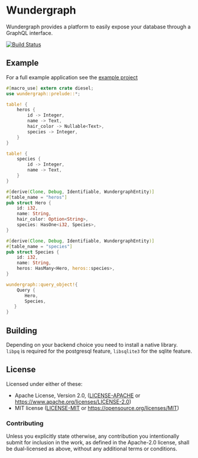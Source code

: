 Wundergraph
==========

Wundergraph provides a platform to easily expose your database through a GraphQL interface.

[![Build Status](https://travis-ci.org/weiznich/wundergraph.svg?branch=master)](https://travis-ci.org/weiznich/wundergraph)


## Example

For a full example application see the [example project](https://github.com/weiznich/wundergraph/blob/master/wundergraph_example/src/bin/wundergraph_example.rs)

```rust
#[macro_use] extern crate diesel;
use wundergraph::prelude::*;

table! {
    heros {
        id -> Integer,
        name -> Text,
        hair_color -> Nullable<Text>,
        species -> Integer,
    }
}

table! {
    species {
        id -> Integer,
        name -> Text,
    }
}

#[derive(Clone, Debug, Identifiable, WundergraphEntity)]
#[table_name = "heros"]
pub struct Hero {
    id: i32,
    name: String,
    hair_color: Option<String>,
    species: HasOne<i32, Species>,
}

#[derive(Clone, Debug, Identifiable, WundergraphEntity)]
#[table_name = "species"]
pub struct Species {
    id: i32,
    name: String,
    heros: HasMany<Hero, heros::species>,
}

wundergraph::query_object!{
    Query {
       Hero,
       Species,
   }
}
```

## Building

Depending on your backend choice you need to install a native library. `libpq` is required for the postgresql feature, `libsqlite3` for the sqlite feature.

## License

Licensed under either of these:

 * Apache License, Version 2.0, ([LICENSE-APACHE](LICENSE-APACHE) or
   https://www.apache.org/licenses/LICENSE-2.0)
 * MIT license ([LICENSE-MIT](LICENSE-MIT) or
   https://opensource.org/licenses/MIT)

### Contributing

Unless you explicitly state otherwise, any contribution you intentionally submit
for inclusion in the work, as defined in the Apache-2.0 license, shall be
dual-licensed as above, without any additional terms or conditions.
